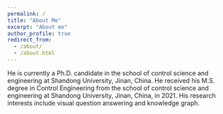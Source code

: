 ```yaml
---
permalink: /
title: "About Me"
excerpt: "About me"
author_profile: true
redirect_from: 
  - /about/
  - /about.html
---
```


He is currently a Ph.D. candidate in the school of control science and engineering at Shandong University, Jinan, China. He received his M.S. degree in Control Engineering from the school of control science and engineering at Shandong University, Jinan, China, in 2021. His research interests include visual question answering and knowledge graph.
